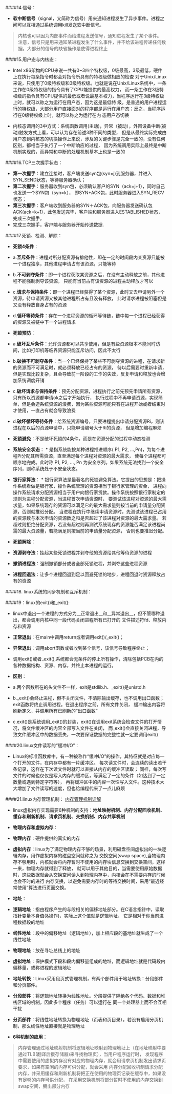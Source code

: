 ####14.信号：
* __软中断信号__（signal，又简称为信号）用来通知进程发生了异步事件。进程之间可以互相通过系统调用kill发送软中断信号。
> 内核也可以因为内部事件而给进程发送信号，通知进程发生了某个事件。
  注意，信号只是用来通知某进程发生了什么事件，并不给该进程传递任何数据。大部分的信号的缺省操作是使得进程终止
  
####15.用户态与内核态：
  * Intel x86架构的CPU来说一共有0~3四个特权级，0级最高，3级最低，硬件上在执行每条指令时都会对指令所具有的特权级做相应的检查
    对于Unix/Linux来说，只使用了0级特权级和3级特权级。也就是说在Unix/Linux系统中，一条工作在0级特权级的指令具有了CPU能提供的最高权力，
    而一条工作在3级特权级的指令具有CPU提供的最低或者说最基本权力，当程序运行在3级特权级上时，就可以称之为运行在用户态，因为这是最低特
    级，是普通的用户进程运行的特权级，大部分用户直接面对的程序都是运行在用户态；反之，当程序运行在0级特权级上时，就可以称之为运行在内
    态用户态切换

  * 内核态调用的3中方式：系统函数调用(主动)，异常（被动），外围设备中断(被动)触发方式上看，可以认为存在前述3种不同的类型，
    但是从最终实际完成由用户态到内核态的切换操作上来说，涉及的关键步骤是完全一致的，没有任何区别，都相当于执行了一个中断响应的过程，
    因为系统调用实际上最终是中断机制实现的，而异常和中断的处理机制基本上也是一致的
  
####16.TCP三次握手状态：
  * __第一次握手__：建立连接时，客户端发送syn包(syn=j)到服务器，并进入SYN_SEND状态，等待服务器确认； 
  * __第二次握手__：服务器收到syn包，必须确认客户的SYN（ack=j+1），同时自己也发送一个SYN包（syn=k），
    即SYN+ACK包，此时服务器进入SYN_RECV状态；
  * __第三次握手__：客户端收到服务器的SYN＋ACK包，向服务器发送确认包ACK(ack=k+1)，此包发送完毕，客户端和服务器进入ESTABLISHED状态，
    完成三次握手。 
  * 完成三次握手，客户端与服务器开始传送数据.
  
####17.死锁、检测、解除：
  * __死锁4条件__：
   * a.__互斥条件__：进程对所分配资源有排他性，即在一定的时间段内某资源只能被一个进程独享，其他进程申请占有该资源，只能等待
   * b.__不可剥夺条件__：即一个进程获取某资源之后，在没有主动释放之前，其他进程不能强制剥夺该资源，
       只能有当前占有该资源的进程主动释放才可以
   * c.__请求与保持条件__：即一个进程已经获得了某个资源，此时又去申请另外一个资源，待申请资源又被其他进程所占有且没有释放，
       此时请求进程被阻塞但是又没有释放自身占有的资源
   * d.__循环等待条件__：存在一个进程资源的循环等待链，链中每一个进程已经获得的资源又被链中下一个进程请求
   
  * __死锁预防__：
   * a.__破坏互斥条件__：允许资源都可以共享使用，但是有些资源根本不能同时访问，比如打印机等临界资源只能互斥访问，因此不太行
   * b.__破换不可剥夺条件__：当一个已经保持了某些不可剥夺资源的进程，在请求新的资源而不可满足时，就必须释放已经占有的资源，
       待以后需要时重新申请，但是实现比较复杂，且会导致前一阶段的工作的失效，反复申请和释放也会增加系统调度开销
   * c.__破坏请求与保持条件__：预先分配资源，进程执行之前先预先申请所有资源，只有所以资源都申请ok之后才开始执行，
       执行过程中不再申请资源，实现简单，但是会造系统资源的浪费，因为某些资源可能只有在进程开始或者结束时才使用，一直占有就会导致浪费
   * d.__破坏循环等待条件__：给系统资源编号，只要进程提出申请分配资源Ri，则该进程在以后的资源申请中，只能申请编号大于Ri的资源，
       但是增加编程麻烦
       
  * __死锁避免__：不是破坏死锁的4条件，而是在资源分配的过程中动态检测
   * __系统安全状态__：
    *  是指系统能按某种进程推进顺序( P1, P2, ...,Pn)，为每个进程Pi分配其所需资源，直至满足每个进程对资源的最大需求，
       使每个进程都可顺序地完成。此时称 P1, P2, ..., Pn 为安全序列。如果系统无法找到一个安全序列，则称系统处于不安全状态。
   * __银行家算法__：
    *  银行家算法是最著名的死锁避免算法。它提出的思想是：把操作系统看做是银行家，操作系统管理的资源相当于银行家管理的资金，
       进程向操作系统请求分配资源相当于用户向银行家贷款。操作系统按照银行家制定的规则为进程分配资源，当进程首次申请资源时，
       要测试该进程对资源的最大需求量，如果系统现存的资源可以满足它的最大需求量则按当前的申请量分配资源，否则就推迟分配。
       当进程在执行中继续申请资源时，先测试该进程已占用的资源数与本次申请的资源数之和是否超过了该进程对资源的最大需求量。
       若超过则拒绝分配资源，若没有超过则再测试系统现存的资源能否满足该进程尚需的最大资源量，若能满足则按当前的申请量分配资源，
       否则也要推迟分配。
       
  * __死锁解除__：
   *  __资源剥夺法__：挂起某些死锁进程并剥夺他的资源给其他等待资源的进程
   *  __撤销进程法__：强制撤销部分或者全部死锁进程，并剥夺这些进程资源
   *  __进程回退法__：让多个进程回退到足以回避死锁的地步，进程回退时资源释放占有的资源
  
####18.  linux系统的同步机制和互斥机制：
 
####19：linux的exit()和_exit():
  * linux中退出一个进程的方式分为__正常退出__和__异常退出__，但不管哪种退出，都会调用内核中同一段代码关闭进程所有已打开的
    文件描述符fd、释放内存和资源
  * __正常退出__：在main中调用return或者调用exit()/_exit()；
  * __异常退出__：调用abort函数或者收到某个信号，该信号导致程序终止；
  * 调用exit()或者_exit(),系统都会无条件的停止所有操作，清除包括PCB在内的各种数据结构、资源、内存，并终止本进程的运行。
  
  * __区别__：
   * a.两个函数所在的头文件不一样，exit是stdlib.h、_exit()是unistd.h
   * b._exit()会终止进程，但不关闭文件，不清除输出缓存，也不调用出口函数；exit函数将终止调用进程。在退出程序之前，所有文件关闭，
      缓冲输出内容将刷新定义，并调用所有已刷新的“出口函数”
   * c.exit()是系统调用_exit()的封装，exit()在调用exit系统会检查文件的打开情况，将文件缓冲区的内容全部写入文件在关闭，
      而_exit()会直接关闭进程，导致文件缓冲区中的数据丢失，一次要保证数据的完整性就一定要调用exit()
  
####20.linux文件读写的“缓冲I/O”：
  * Linux的标准函数库中，有一种被称作“缓冲I/O”的操作，其特征就是对应每一个打开的文件，在内存中都有一片缓冲区。
    每次读文件时，会连续的读出若干条记录，这样在下次读文件时就可以直接从内存的缓冲区读取；
    同样，每次写文件的时候也仅仅是写入内存的缓冲区，等满足了一定的条件（如达到了一定数量或遇到特定字符等），
    再将缓冲区中的内容一次性写入文件。这种技术大大增加了文件读写的速度，但也给编程代来了一点儿麻烦
  
####21.linux内存管理机制：
  [内存管理机制详解](http://blog.csdn.net/yusiguyuan/article/details/23554927)
  * linux虚拟内存实现需要6种机制的支持：__地址映射机制、内存分配回收机制、缓存和刷新机制、请求页机制、交换机制、内存共享机制__
  * __物理内存和虚拟内存__：
   * __物理内存__：硬件提供的真实的内存
   * __虚拟内存__：linux为了满足物理内存不够的场景，利用磁盘空间虚拟出的一块逻辑内存，用作虚拟内存的磁盘空间就称之为
       交换空间(swap space),当物理内存不够用时，内核就会将内存暂时不使用的内存块信息交换到交换空间，这样一来，物理内存就得到了释放，
       就可以用于其他目的，当需要使用原始数据时，这些数据就会从交换空间读入到物理内存中，内核会在不需要内存的时候也会不时的进行
       内存交换，以避免需要内存时的等待交换时间，采用“最近经常使用”算法进行页面交换。
       
  * __地址__：
   * __逻辑地址__：指由程序产生的与段相关的偏移地址部分。在C语言指针中，读取指针变量本身值(&操作)，实际上这个值就是逻辑地址，
       它是相对于你当前进程数据段的地址
   * __线性地址__：段中的偏移地址（逻辑地址），加上相应段的基地址就生成了一个线性地址
   * __物理地址__：放在寻址总线上的地址
   * __虚拟地址__：保护模式下段和段内偏移量组成的地址，而逻辑地址就是代码段内偏移量，或称进程的逻辑地址
   
  * __地址转换__：Linux采用段页式管理机制，有两个部件用于地址转换：分段部件和分页部件。
   * __分段部件__：将逻辑地址转换为线性地址。分段提供了隔绝各个代码、数据和堆栈区域的机制，因此多个程序（任务）可以运行在
      同一个处理器上而不会互相干扰
   * __分页部件__：将线性地址转换为物理地址（页表和页目录），若没有启用分页机制，那么线性地址直接就是物理地址
   
  * __6种机制的应用__：
 > 内存管理通过地址映射机制将逻辑地址映射到物理地址上（在地址映射中要通过TLB(翻译后援存储器)来寻找物理页），当用户程序运行时，
   发现程序中需要使用的虚拟内存没有对应的物理内存，就会用请求页机制发出请求页要求，如果有空闲的内存可供分配，就会采用
   内存分配回收机制请求分配内存，并采用缓存和刷新机制将把正在使用的物理页记录在缓存中，如果没有足够的内存可供分配，
   在采用交换机制将部分暂时不使用的内存交换到swap空间，腾出部分内存
